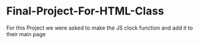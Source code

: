 # Final-Project-For-HTML-Class
For this Project we were asked to make the JS clock function and add it to their main page
